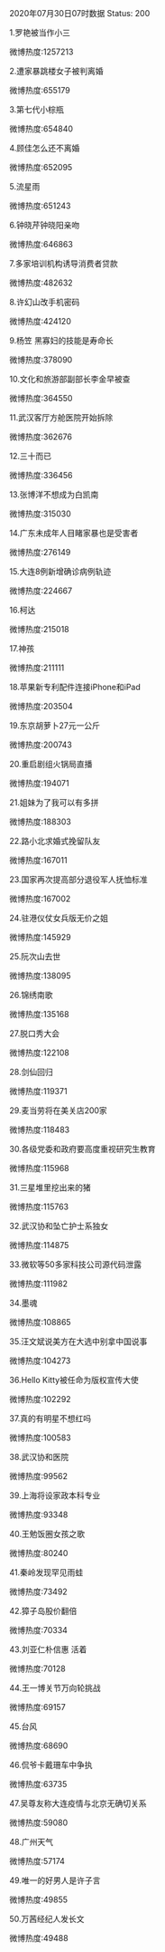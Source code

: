 2020年07月30日07时数据
Status: 200

1.罗艳被当作小三

微博热度:1257213

2.遭家暴跳楼女子被判离婚

微博热度:655179

3.第七代小棕瓶

微博热度:654840

4.顾佳怎么还不离婚

微博热度:652095

5.流星雨

微博热度:651243

6.钟晓芹钟晓阳亲吻

微博热度:646863

7.多家培训机构诱导消费者贷款

微博热度:482632

8.许幻山改手机密码

微博热度:424120

9.杨笠 黑寡妇的技能是寿命长

微博热度:378090

10.文化和旅游部副部长李金早被查

微博热度:364550

11.武汉客厅方舱医院开始拆除

微博热度:362676

12.三十而已

微博热度:336456

13.张博洋不想成为白凯南

微博热度:315030

14.广东未成年人目睹家暴也是受害者

微博热度:276149

15.大连8例新增确诊病例轨迹

微博热度:224667

16.柯达

微博热度:215018

17.神孩

微博热度:211111

18.苹果新专利配件连接iPhone和iPad

微博热度:203504

19.东京胡萝卜27元一公斤

微博热度:200743

20.重启剧组火锅局直播

微博热度:194071

21.姐妹为了我可以有多拼

微博热度:188303

22.路小北求婚式挽留队友

微博热度:167011

23.国家再次提高部分退役军人抚恤标准

微博热度:167002

24.驻港仪仗女兵版无价之姐

微博热度:145929

25.阮次山去世

微博热度:138095

26.锦绣南歌

微博热度:135168

27.脱口秀大会

微博热度:122108

28.剑仙回归

微博热度:119371

29.麦当劳将在美关店200家

微博热度:118483

30.各级党委和政府要高度重视研究生教育

微博热度:115968

31.三星堆里挖出来的猪

微博热度:115763

32.武汉协和坠亡护士系独女

微博热度:114875

33.微软等50多家科技公司源代码泄露

微博热度:111982

34.墨魂

微博热度:108865

35.汪文斌说美方在大选中别拿中国说事

微博热度:104273

36.Hello Kitty被任命为版权宣传大使

微博热度:102292

37.真的有明星不想红吗

微博热度:100583

38.武汉协和医院

微博热度:99562

39.上海将设家政本科专业

微博热度:93348

40.王勉饭圈女孩之歌

微博热度:80240

41.秦岭发现罕见雨蛙

微博热度:73492

42.獐子岛股价翻倍

微博热度:70334

43.刘亚仁朴信惠 活着

微博热度:70128

44.王一博关节万向轮挑战

微博热度:69157

45.台风

微博热度:68690

46.侃爷卡戴珊车中争执

微博热度:63735

47.吴尊友称大连疫情与北京无确切关系

微博热度:59080

48.广州天气

微博热度:57174

49.唯一的好男人是许子言

微博热度:49855

50.万茜经纪人发长文

微博热度:49488

